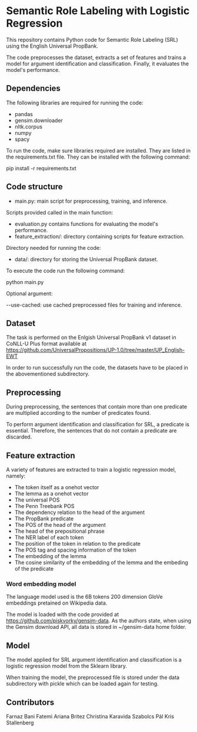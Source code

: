 # Semantic Role Labeling with Logistic Regression

This repository contains Python code for Semantic Role Labeling (SRL) using the English Universal PropBank.

The code preprocesses the dataset, extracts a set of features and trains a model for argument identification and classification. Finally, it evaluates the model's performance.

## Dependencies

The following libraries are required for running the code:
- pandas
- gensim.downloader
- nltk.corpus
- numpy
- spacy

To run the code, make sure libraries required are installed. They are listed in the requirements.txt file.
They can be installed with the following command:

pip install -r requirements.txt


## Code structure

- main.py: main script for preprocessing, training, and inference.

Scripts provided called in the main function:
- evaluation.py contains functions for evaluating the model's performance.
- feature_extraction/: directory containing scripts for feature extraction.

Directory needed for running the code:
- data/: directory for storing the Universal PropBank dataset.

To execute the code run the following command:

python main.py

Optional argument:

--use-cached: use cached preprocessed files for training and inference.

## Dataset

The task is performed on the Enlgish Universal PropBank v1 dataset in CoNLL-U Plus format available at https://github.com/UniversalPropositions/UP-1.0/tree/master/UP_English-EWT

In order to run successfully run the code, the datasets have to be placed in the abovementioned subdirectory.

## Preprocessing

During preprocessing, the sentences that contain more than one predicate are multiplied according to the number of predicates found.

To perform argument identification and classification for SRL, a predicate is essential. Therefore, the sentences that do not contain a predicate are discarded.

## Feature extraction

A variety of features are extracted to train a logistic regression model, namely:

- The token itself as a onehot vector
- The lemma as a onehot vector
- The universal POS
- The Penn Treebank POS
- The dependency relation to the head of the argument
- The PropBank predicate
- The POS of the head of the argument
- The head of the prepositional phrase
- The NER label of each token
- The position of the token in relation to the predicate
- The POS tag and spacing information of the token
- The embedding of the lemma         
- The cosine similarity of the embedding of the lemma and the embeding of the predicate 

### Word embedding model

The language model used is the 6B tokens 200 dimension GloVe embeddings pretained on Wikipedia data.

The model is loaded with the code provided at https://github.com/piskvorky/gensim-data. As the authors state, when using the Gensim download API, all data is stored in ~/gensim-data home folder.

## Model

The model applied for SRL argument identification and classification is a logistic regression model from the Sklearn library.

When training the model, the preprocessed file is stored under the data subdirectory with pickle which can be loaded again for testing.

## Contributors

Farnaz Bani Fatemi
Ariana Britez
Christina Karavida
Szabolcs Pál
Kris Stallenberg
              




